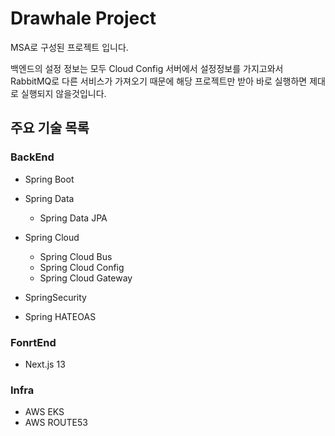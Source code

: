 # Drawhale Project

MSA로 구성된 프로젝트 입니다.

백엔드의 설정 정보는 모두 Cloud Config 서버에서 설정정보를 가지고와서 RabbitMQ로 다른 서비스가 가져오기 때문에 해당 프로젝트만 받아 바로 실행하면 제대로 실행되지 않을것입니다.

## 주요 기술 목록

### BackEnd

- Spring Boot

- Spring Data

  - Spring Data JPA

- Spring Cloud

  - Spring Cloud Bus
  - Spring Cloud Config
  - Spring Cloud Gateway

- SpringSecurity

- Spring HATEOAS

### FonrtEnd

- Next.js 13

### Infra

- AWS EKS
- AWS ROUTE53
